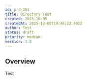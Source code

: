 ```yaml
---
id: prd-251
title: Directory Test
created: 2025-10-05
createdAt: 2025-10-05T19:46:22.492Z
author: Test
status: draft
priority: medium
version: 1.0
---
```


## Overview

Test
